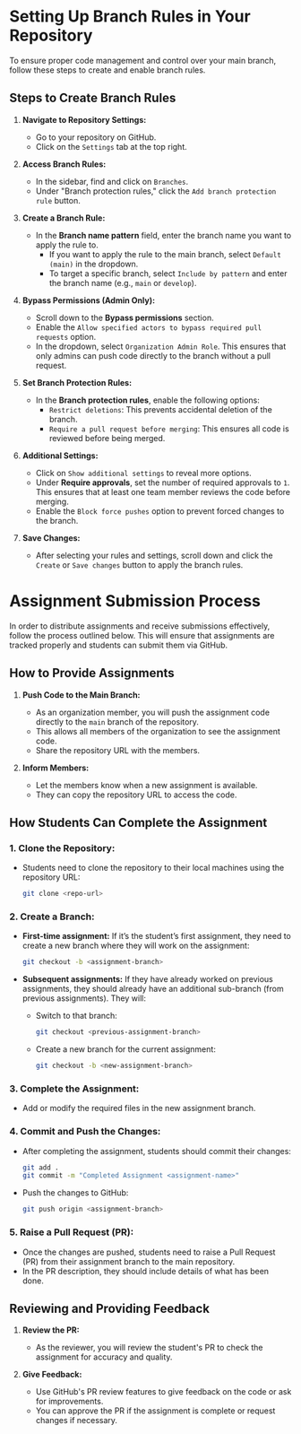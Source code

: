 # Setting Up Branch Rules in Your Repository

To ensure proper code management and control over your main branch, follow these steps to create and enable branch rules.

## Steps to Create Branch Rules

1. **Navigate to Repository Settings:**
   - Go to your repository on GitHub.
   - Click on the `Settings` tab at the top right.

2. **Access Branch Rules:**
   - In the sidebar, find and click on `Branches`.
   - Under "Branch protection rules," click the `Add branch protection rule` button.

3. **Create a Branch Rule:**
   - In the **Branch name pattern** field, enter the branch name you want to apply the rule to.
     - If you want to apply the rule to the main branch, select `Default (main)` in the dropdown.
     - To target a specific branch, select `Include by pattern` and enter the branch name (e.g., `main` or `develop`).

4. **Bypass Permissions (Admin Only):**
   - Scroll down to the **Bypass permissions** section.
   - Enable the `Allow specified actors to bypass required pull requests` option.
   - In the dropdown, select `Organization Admin Role`. This ensures that only admins can push code directly to the branch without a pull request.

5. **Set Branch Protection Rules:**
   - In the **Branch protection rules**, enable the following options:
     - `Restrict deletions`: This prevents accidental deletion of the branch.
     - `Require a pull request before merging`: This ensures all code is reviewed before being merged.

6. **Additional Settings:**
   - Click on `Show additional settings` to reveal more options.
   - Under **Require approvals**, set the number of required approvals to `1`. This ensures that at least one team member reviews the code before merging.
   - Enable the `Block force pushes` option to prevent forced changes to the branch.

7. **Save Changes:**
   - After selecting your rules and settings, scroll down and click the `Create` or `Save changes` button to apply the branch rules.

# Assignment Submission Process

In order to distribute assignments and receive submissions effectively, follow the process outlined below. This will ensure that assignments are tracked properly and students can submit them via GitHub.

## How to Provide Assignments

1. **Push Code to the Main Branch:**
   - As an organization member, you will push the assignment code directly to the `main` branch of the repository.
   - This allows all members of the organization to see the assignment code.
   - Share the repository URL with the members.

2. **Inform Members:**
   - Let the members know when a new assignment is available.
   - They can copy the repository URL to access the code.

## How Students Can Complete the Assignment

### 1. **Clone the Repository:**
   - Students need to clone the repository to their local machines using the repository URL:
     ```bash
     git clone <repo-url>
     ```

### 2. **Create a Branch:**
   - **First-time assignment:** If it’s the student’s first assignment, they need to create a new branch where they will work on the assignment:
     ```bash
     git checkout -b <assignment-branch>
     ```

   - **Subsequent assignments:** If they have already worked on previous assignments, they should already have an additional sub-branch (from previous assignments). They will:
     - Switch to that branch:
       ```bash
       git checkout <previous-assignment-branch>
       ```
     - Create a new branch for the current assignment:
       ```bash
       git checkout -b <new-assignment-branch>
       ```

### 3. **Complete the Assignment:**
   - Add or modify the required files in the new assignment branch.

### 4. **Commit and Push the Changes:**
   - After completing the assignment, students should commit their changes:
     ```bash
     git add .
     git commit -m "Completed Assignment <assignment-name>"
     ```
   - Push the changes to GitHub:
     ```bash
     git push origin <assignment-branch>
     ```

### 5. **Raise a Pull Request (PR):**
   - Once the changes are pushed, students need to raise a Pull Request (PR) from their assignment branch to the main repository.
   - In the PR description, they should include details of what has been done.

## Reviewing and Providing Feedback

1. **Review the PR:**
   - As the reviewer, you will review the student's PR to check the assignment for accuracy and quality.

2. **Give Feedback:**
   - Use GitHub's PR review features to give feedback on the code or ask for improvements.
   - You can approve the PR if the assignment is complete or request changes if necessary.

